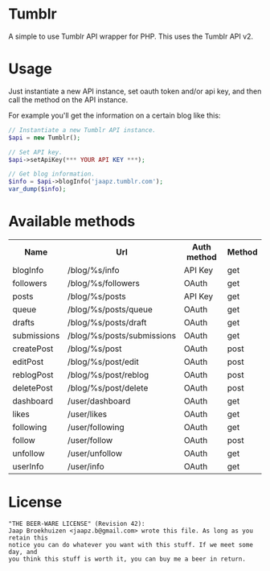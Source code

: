 Tumblr
======

A simple to use Tumblr API wrapper for PHP. This uses the Tumblr API v2.

Usage
=====

Just instantiate a new API instance, set oauth token and/or api key, and then
call the method on the API instance.

For example you'll get the information on a certain blog like this:

```php
// Instantiate a new Tumblr API instance.
$api = new Tumblr();

// Set API key.
$api->setApiKey(*** YOUR API KEY ***);

// Get blog information.
$info = $api->blogInfo('jaapz.tumblr.com');
var_dump($info);
```

Available methods
=================

<table>
  <tr>
    <th>Name</th>
    <th>Url</th>
    <th>Auth method</th>
    <th>Method</th>
  </tr>
  <tr>
    <td>blogInfo</td>
    <td>/blog/%s/info</td>
    <td>API Key</td>
    <td>get</td>
  </tr>
  <tr>
    <td>followers</td>
    <td>/blog/%s/followers</td>
    <td>OAuth</td>
    <td>get</td>
  </tr>
  <tr>
    <td>posts</td>
    <td>/blog/%s/posts</td>
    <td>API Key</td>
    <td>get</td>
  </tr>
  <tr>
    <td>queue</td>
    <td>/blog/%s/posts/queue</td>
    <td>OAuth</td>
    <td>get</td>
  </tr>
  <tr>
    <td>drafts</td>
    <td>/blog/%s/posts/draft</td>
    <td>OAuth</td>
    <td>get</td>
  </tr>
  <tr>
    <td>submissions</td>
    <td>/blog/%s/posts/submissions</td>
    <td>OAuth</td>
    <td>get</td>
  </tr>
  <tr>
    <td>createPost</td>
    <td>/blog/%s/post</td>
    <td>OAuth</td>
    <td>post</td>
  </tr>
  <tr>
    <td>editPost</td>
    <td>/blog/%s/post/edit</td>
    <td>OAuth</td>
    <td>post</td>
  </tr>
  <tr>
    <td>reblogPost</td>
    <td>/blog/%s/post/reblog</td>
    <td>OAuth</td>
    <td>post</td>
  </tr>
  <tr>
    <td>deletePost</td>
    <td>/blog/%s/post/delete</td>
    <td>OAuth</td>
    <td>post</td>
  </tr>
  <tr>
    <td>dashboard</td>
    <td>/user/dashboard</td>
    <td>OAuth</td>
    <td>get</td>
  </tr>
  <tr>
    <td>likes</td>
    <td>/user/likes</td>
    <td>OAuth</td>
    <td>get</td>
  </tr>
  <tr>
    <td>following</td>
    <td>/user/following</td>
    <td>OAuth</td>
    <td>get</td>
  </tr>
  <tr>
    <td>follow</td>
    <td>/user/follow</td>
    <td>OAuth</td>
    <td>post</td>
  </tr>
  <tr>
    <td>unfollow</td>
    <td>/user/unfollow</td>
    <td>OAuth</td>
    <td>get</td>
  </tr>
  <tr>
    <td>userInfo</td>
    <td>/user/info</td>
    <td>OAuth</td>
    <td>get</td>
  </tr>
</table>

License
=======

```
"THE BEER-WARE LICENSE" (Revision 42):
Jaap Broekhuizen <jaapz.b@gmail.com> wrote this file. As long as you retain this 
notice you can do whatever you want with this stuff. If we meet some day, and 
you think this stuff is worth it, you can buy me a beer in return.
```
